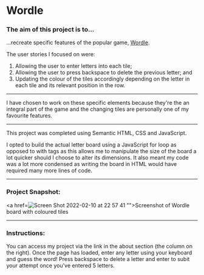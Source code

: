 # Wordle

### The aim of this project is to...
...recreate specific features of the popular game, <a href="https://www.nytimes.com/games/wordle/index.html">Wordle</a>. 

  The user stories I focused on were:
  1. Allowing the user to enter letters into each tile;
  2. Allowing the user to press backspace to delete the previous letter; and
  3. Updating the colour of the tiles accordingly depending on the letter in each tile and its relevant position in the row.

---
I have chosen to work on these specific elements because they're the an integral part of the game and the changing tiles are personally one of my favourite features.

---
This project was completed using Semantic HTML, CSS and JavaScript.

I opted to build the actual letter board using a JavaScript for loop as opposed to with <span> tags as this allows me to manipulate the size of the board a lot quicker should I choose to alter its dimensions. It also meant my code was a lot more condensed as writing the board in HTML would have required many more lines of code.

---
### Project Snapshot:
<a href=![Screen Shot 2022-02-10 at 22 57 41](https://user-images.githubusercontent.com/82019270/153511240-5fe004b0-4602-4090-848f-48ff6cb0aee1.png)
"">Screenshot of Wordle board with coloured tiles</a>
  
---
### Instructions:
You can access my project via the link in the about section (the column on the right). Once the page has loaded, enter any letter using your keyboard and guess the word! Press backspace to delete a letter and enter to subit your attempt once you've entered 5 letters. 

